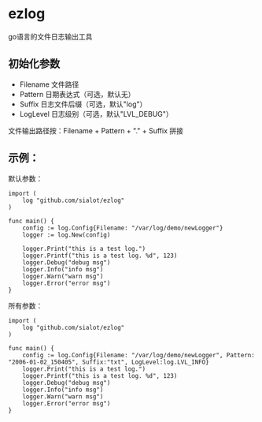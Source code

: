 # ezlog
go语言的文件日志输出工具

## 初始化参数
- Filename 文件路径
- Pattern  日期表达式（可选，默认无）
- Suffix   日志文件后缀（可选，默认"log"）
- LogLevel 日志级别（可选，默认"LVL_DEBUG"）

文件输出路径按：Filename + Pattern + "." + Suffix 拼接

## 示例：

默认参数：

	import (
		log "github.com/sialot/ezlog"
	)

	func main() {
		config := log.Config{Filename: "/var/log/demo/newLogger"}
		logger := log.New(config)

		logger.Print("this is a test log.")
		logger.Printf("this is a test log. %d", 123)
		logger.Debug("debug msg")
		logger.Info("info msg")
		logger.Warn("warn msg")
		logger.Error("error msg")
	}




所有参数：

	import (
		log "github.com/sialot/ezlog"
	)

	func main() {
		config := log.Config{Filename: "/var/log/demo/newLogger", Pattern: "2006-01-02_150405", Suffix:"txt", LogLevel:log.LVL_INFO}
		logger.Print("this is a test log.")
		logger.Printf("this is a test log. %d", 123)
		logger.Debug("debug msg")
		logger.Info("info msg")
		logger.Warn("warn msg")
		logger.Error("error msg")
	}
